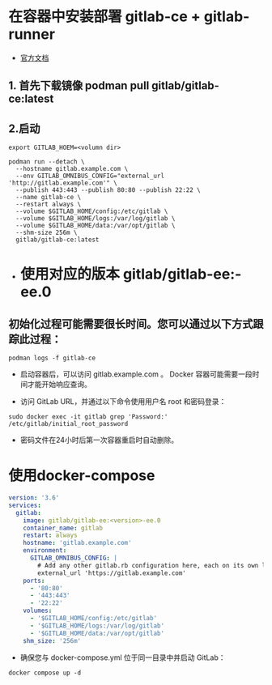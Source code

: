 # 在容器中安装部署 gitlab-ce + gitlab-runner

- [官方文档](https://docs.gitlab.com/ee/install/docker.html)

## 1. 首先下载镜像 podman pull gitlab/gitlab-ce:latest


## 2.启动

```shell
export GITLAB_HOEM=<volumn dir>

podman run --detach \
  --hostname gitlab.example.com \
  --env GITLAB_OMNIBUS_CONFIG="external_url 'http://gitlab.example.com'" \
  --publish 443:443 --publish 80:80 --publish 22:22 \
  --name gitlab-ce \
  --restart always \
  --volume $GITLAB_HOME/config:/etc/gitlab \
  --volume $GITLAB_HOME/logs:/var/log/gitlab \
  --volume $GITLAB_HOME/data:/var/opt/gitlab \
  --shm-size 256m \
  gitlab/gitlab-ce:latest

```

-  # 使用对应的版本 gitlab/gitlab-ee:<version>-ee.0


## 初始化过程可能需要很长时间。您可以通过以下方式跟踪此过程：

```shell
podman logs -f gitlab-ce
```

- 启动容器后，可以访问 gitlab.example.com 。 Docker 容器可能需要一段时间才能开始响应查询。

- 访问 GitLab URL，并通过以下命令使用用户名 root 和密码登录：

```shell
sudo docker exec -it gitlab grep 'Password:' /etc/gitlab/initial_root_password
```

- 密码文件在24小时后第一次容器重启时自动删除。



# 使用docker-compose

```yaml
version: '3.6'
services:
  gitlab:
    image: gitlab/gitlab-ee:<version>-ee.0
    container_name: gitlab
    restart: always
    hostname: 'gitlab.example.com'
    environment:
      GITLAB_OMNIBUS_CONFIG: |
        # Add any other gitlab.rb configuration here, each on its own line
        external_url 'https://gitlab.example.com'
    ports:
      - '80:80'
      - '443:443'
      - '22:22'
    volumes:
      - '$GITLAB_HOME/config:/etc/gitlab'
      - '$GITLAB_HOME/logs:/var/log/gitlab'
      - '$GITLAB_HOME/data:/var/opt/gitlab'
    shm_size: '256m'

```

- 确保您与 docker-compose.yml 位于同一目录中并启动 GitLab：

```shell
docker compose up -d
```

